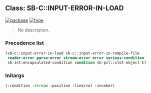 ## Class: SB-C::INPUT-ERROR-IN-LOAD
[![package](https://img.shields.io/badge/Package-SB--C-5f9ea0.svg?style=social&colorA=999999)](../) [![type](https://img.shields.io/badge/Type-Class-5f9ea0.svg?style=social&colorA=999999)](../#class) 

> No description.

### Precedence list
```cl
(sb-c::input-error-in-load sb-c::input-error-in-compile-file
 reader-error parse-error stream-error error serious-condition
 sb-int:encapsulated-condition condition sb-pcl::slot-object t)
```
### Initargs
```cl
(:condition :stream :position :line/col :invoker)
```
